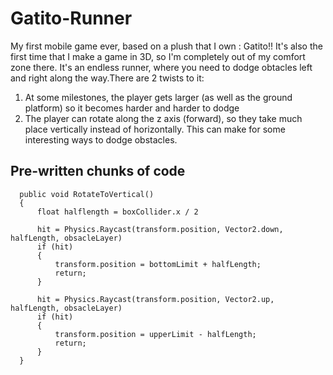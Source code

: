 # Gatito-Runner
My first mobile game ever, based on a plush that I own : Gatito!! It's also the first time that I make a game in 3D, so I'm completely out of my comfort zone there.
It's an endless runner, where you need to dodge obtacles left and right along the way.There are 2 twists to it:
1. At some milestones, the player gets larger (as well as the ground platform) so it becomes harder and harder to dodge
2. The player can rotate along the z axis (forward), so they take much place vertically instead of horizontally. This can make for some interesting ways to dodge obstacles.

## Pre-written chunks of code
  ```
	public void RotateToVertical()
	{
		float halflength = boxCollider.x / 2
		
		hit = Physics.Raycast(transform.position, Vector2.down, halfLength, obsacleLayer)
		if (hit)
		{
			transform.position = bottomLimit + halfLength;
			return;
		}
		
		hit = Physics.Raycast(transform.position, Vector2.up, halfLength, obsacleLayer)
		if (hit)
		{
			transform.position = upperLimit - halfLength;
			return;
		}
	}
 ```
